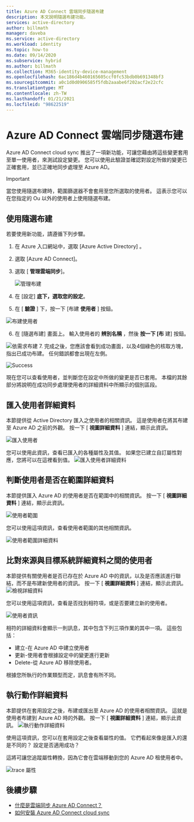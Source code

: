 ```yaml
---
title: Azure AD Connect 雲端同步隨選布建
description: 本文說明隨選布建功能。
services: active-directory
author: billmath
manager: daveba
ms.service: active-directory
ms.workload: identity
ms.topic: how-to
ms.date: 09/14/2020
ms.subservice: hybrid
ms.author: billmath
ms.collection: M365-identity-device-management
ms.openlocfilehash: 6ac186d4b460165605ccf0fc53bdb0b691348bf3
ms.sourcegitcommit: a0c1d0d0906585f5fdb2aaabe6f202acf2e22cfc
ms.translationtype: MT
ms.contentlocale: zh-TW
ms.lasthandoff: 01/21/2021
ms.locfileid: "98622519"
---
```

# <a name="azure-ad-connect-cloud-sync-on-demand-provisioning"></a>Azure AD Connect 雲端同步隨選布建

Azure AD Connect cloud sync 推出了一項新功能，可讓您藉由將這些變更套用至單一使用者，來測試設定變更。  您可以使用此驗證並確認對設定所做的變更已正確套用，並已正確地同步處理至 Azure AD。  

> [!IMPORTANT] 
> 當您使用隨選布建時，範圍篩選器不會套用至您所選取的使用者。  這表示您可以在您指定的 Ou 以外的使用者上使用隨選布建。


## <a name="using-on-demand-provisioning"></a>使用隨選布建
若要使用新功能，請遵循下列步驟。


1.  在 Azure 入口網站中，選取 [Azure Active Directory]  。
2.  選取 [Azure AD Connect]。
3.  選取 [ **管理雲端同步**]。

    ![管理布建](media/how-to-install/install-6.png)
4. 在 [設定] **底下，選取您的設定**。
5. 在 [ **驗證** ] 下，按一下 [布建 **使用者** ] 按鈕。 

 ![布建使用者](media/how-to-on-demand-provision/on-demand-2.png)

6. 在 [隨選布建] 畫面上。  輸入使用者的 **辨別名稱** ，然後 **按一下 [布** 建] 按鈕。  
 
 ![依需求布建](media/how-to-on-demand-provision/on-demand-3.png)
7. 完成之後，您應該會看到成功畫面，以及4個綠色的核取方塊，指出已成功布建。  任何錯誤都會出現在左側。

  ![Success](media/how-to-on-demand-provision/on-demand-4.png)

現在您可以查看使用者，並判斷您在設定中所做的變更是否已套用。  本檔的其餘部分將說明在成功同步處理使用者的詳細資料中所顯示的個別區段。

## <a name="import-user-details"></a>匯入使用者詳細資料
本節提供從 Active Directory 匯入之使用者的相關資訊。  這是使用者在將其布建至 Azure AD 之前的外觀。  按一下 [ **視圖詳細資料** ] 連結，顯示此資訊。

![匯入使用者](media/how-to-on-demand-provision/on-demand-5.png)

您可以使用此資訊，查看已匯入的各種屬性及其值。  如果您已建立自訂屬性對應，您將可以在這裡看到值。
![匯入使用者詳細資料](media/how-to-on-demand-provision/on-demand-6.png)

## <a name="determine-if-user-is-in-scope-details"></a>判斷使用者是否在範圍詳細資料
本節提供匯入 Azure AD 的使用者是否在範圍中的相關資訊。  按一下 [ **視圖詳細資料** ] 連結，顯示此資訊。

![使用者範圍](media/how-to-on-demand-provision/on-demand-7.png)

您可以使用這項資訊，查看使用者範圍的其他相關資訊。

![使用者範圍詳細資料](media/how-to-on-demand-provision/on-demand-10a.png)

## <a name="match-user-between-source-and-target-system-details"></a>比對來源與目標系統詳細資料之間的使用者
本節提供有關使用者是否已存在於 Azure AD 中的資訊，以及是否應該進行聯結，而不是布建新使用者的資訊。  按一下 [ **視圖詳細資料** ] 連結，顯示此資訊。
![檢視詳細資料](media/how-to-on-demand-provision/on-demand-8.png)

您可以使用這項資訊，查看是否找到相符項，或是否要建立新的使用者。

![使用者資訊](media/how-to-on-demand-provision/on-demand-11.png)

相符的詳細資料會顯示一則訊息，其中包含下列三項作業的其中一項。  這些包括：
- 建立-在 Azure AD 中建立使用者
- 更新-使用者會根據設定中的變更進行更新
- Delete-從 Azure AD 移除使用者。

根據您所執行的作業類型而定，訊息會有所不同。

## <a name="perform-action-details"></a>執行動作詳細資料
本節提供在套用設定之後，布建或匯出至 Azure AD 的使用者相關資訊。  這就是使用者布建到 Azure AD 時的外觀。  按一下 [ **視圖詳細資料** ] 連結，顯示此資訊。
![執行動作詳細資料](media/how-to-on-demand-provision/on-demand-9.png)

使用這項資訊，您可以在套用設定之後查看屬性的值。  它們看起來像是匯入的還是不同的？  設定是否適用成功？  

這將可讓您追蹤屬性轉換，因為它會在雲端移動到您的 Azure AD 租使用者中。

![trace 屬性](media/how-to-on-demand-provision/on-demand-12.png)

## <a name="next-steps"></a>後續步驟 

- [什麼是雲端同步 Azure AD Connect？](what-is-cloud-sync.md)
- [如何安裝 Azure AD Connect cloud sync](how-to-install.md)
 